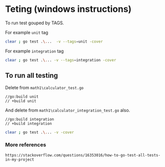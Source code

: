 # Teting (windows instructions)

To run test gouped by TAGS. 

For example `unit` tag

```BASH
clear ; go test .\...  -v --tags=unit -cover
```

For example `integration` tag
```BASH
clear ; go test .\... -v --tags=integration -cover
```


## To run all testing

Delete from `math1\calculator_test.go`
```
//go:build unit
// +build unit
```

And delete from `math1\calculator_integration_test.go` also.
```
//go:build integration
// +build integration
```

```BASH
clear ; go test .\... -v -cover
```


### More references

```
https://stackoverflow.com/questions/16353016/how-to-go-test-all-tests-in-my-project
```